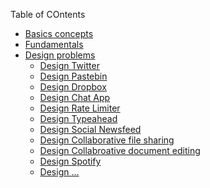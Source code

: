 Table of COntents
- [Basics concepts](./basic-principles.md)
- [Fundamentals](./fundamentals.md.md)
- [Design problems](./problems.md)
  - [Design Twitter](./design-twitter.md)
  - [Design Pastebin](./design-pastebin.md)
  - [Design Dropbox](./design-dropbox.md)
  - [Design Chat App](./design-chat-app.md)
  - [Design Rate Limiter](./design-rate-limiter.md)
  - [Design Typeahead](./design-typeahead.md)
  - [Design Social Newsfeed](./design-social-newsfeed.md)
  - [Design Collaborative file sharing](./design-collaborative-file-sharing.md)
  - [Design Collabroative document editing](./design-collabroative-document-editing.md)
  - [Design Spotify](./design-collabroative-document-editing.md)
  - [Design ...]()

<!-- 

Note: I want to make sure that these links are referenced elsewhere

Designs: Interview Questions ---------------------------------------------------
- https://www.youtube.com/watch?v=CtmBGH8MkX4
- https://www.youtube.com/watch?v=gGpbLAGzSLA
- https://www.youtube.com/watch?v=i7twT3x5yv8
- https://www.youtube.com/watch?v=jPKTo1iGQiE
- https://www.youtube.com/watch?v=faMdrSCVDzc
- https://www.youtube.com/watch?v=m8Icp_Cid5o
- https://www.youtube.com/watch?v=rKgtPABz9AY
- https://www.youtube.com/watch?v=olfaBgJrUBI
- https://www.youtube.com/watch?v=vvhC64hQZMk
- https://www.youtube.com/watch?v=VJpfO6KdyWE
- https://www.youtube.com/watch?v=PuU_0esYyhg
- https://www.youtube.com/watch?v=bUHFg8CZFws
- https://www.youtube.com/watch?v=NtMvNh0WFVM
- https://www.youtube.com/watch?v=4rLW7zg21gI
- https://www.youtube.com/watch?v=_K-eupuDVEc


Playlists ----------------------------------------------------------------------
- https://www.youtube.com/watch?v=0V-Ns9vovzE&list=PLK8IOvtbwVsuYW8KovGg9o6dlhspym8O_
- https://www.youtube.com/watch?v=07jkn4jUtso&list=PLMCXHnjXnTnvo6alSjVkgxV-VH6EPyvoX
- https://www.youtube.com/watch?v=0163cssUxLA&list=PLA8lYuzFlBqAy6dkZHj5VxUAaqr4vwrka
- https://www.youtube.com/watch?v=3loACSxowRU&list=PLhgw50vUymycJPN6ZbGTpVKAJ0cL4OEH3
- https://www.youtube.com/watch?v=KYExYE_9nIY&list=PLrtCHHeadkHp92TyPt1Fj452_VGLipJnL

-->
